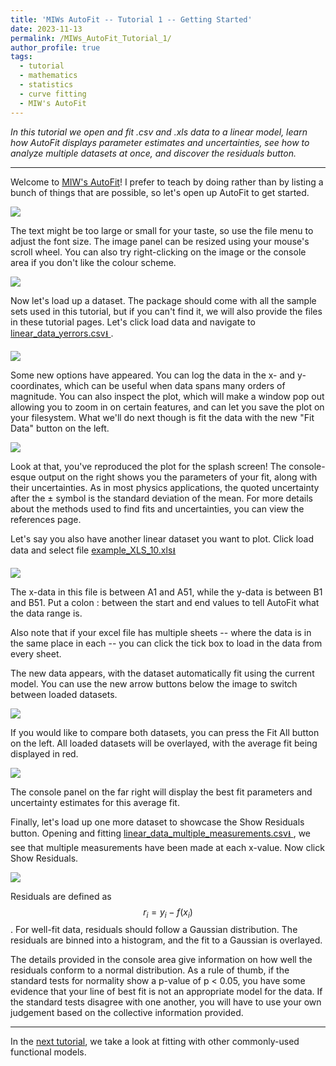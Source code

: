 ```yaml
---
title: 'MIWs AutoFit -- Tutorial 1 -- Getting Started'
date: 2023-11-13
permalink: /MIWs_AutoFit_Tutorial_1/
author_profile: true
tags:
  - tutorial
  - mathematics
  - statistics
  - curve fitting
  - MIW's AutoFit
---
```


_In this tutorial we open and fit .csv and .xls data to a linear model, learn how AutoFit displays parameter
 estimates and uncertainties, see how to analyze multiple datasets at once, and discover the residuals button._

___

Welcome to [MIW's AutoFit](https://github.com/MattInglisWhalen/MIW_AutoFit)! I prefer to teach by doing rather than 
by listing a bunch of things that are possible, so let's open up AutoFit to get started.

<img src="https://mattingliswhalen.github.io/images/MIWsAutoFitTutorial/welcome.jpg">

The text might be too large or small for your taste, so use the file menu to adjust the font size. 
The image panel can be resized using your mouse's scroll wheel. You can also try right-clicking on the 
image or the console area if you don't like the colour scheme.

<img src="https://mattingliswhalen.github.io/images/MIWsAutoFitTutorial/resolution.jpg">

Now let's load up a dataset. The package should come with all the sample sets used in this tutorial, but if you can't 
find it, we will also provide the files in these tutorial pages. Let's click load data and navigate to 
<a href="http://mattingliswhalen.github.io/data/MIWsAutoFitTutorial/linear_data_yerrors.csv">
linear_data_yerrors.csv⭳
</a>.

<img src="https://mattingliswhalen.github.io/images/MIWsAutoFitTutorial/new_opts.jpg">

Some new options have appeared. You can log the data in the x- and y- coordinates, which can be useful when data 
spans many orders of magnitude. You can also inspect the plot, which will make a window pop out allowing you to zoom 
in on certain features, and can let you save the plot on your filesystem. What we'll do next though is fit the data 
with the new "Fit Data" button on the left.

<img src="https://mattingliswhalen.github.io/images/MIWsAutoFitTutorial/linear_fit.jpg">

Look at that, you've reproduced the plot for the  splash screen! The console-esque output on the right shows you the 
parameters of your fit, along with their uncertainties. As in most physics applications, the quoted uncertainty 
after the ± symbol is the standard deviation of the mean. For more details about the methods used to find fits 
and uncertainties, you can view the references page.

Let's say you also have another linear dataset you want to plot. Click load data and select file 
<a href="http://mattingliswhalen.github.io/data/MIWsAutoFitTutorial/example_XLS_10.xls">
example_XLS_10.xls⭳
</a>

<img src="https://mattingliswhalen.github.io/images/MIWsAutoFitTutorial/excel_input.jpg">

The x-data in this file is between A1 and A51, while the y-data is between B1 and B51. Put a colon : between the 
start and end values to tell AutoFit what the data range is. 

Also note that if your excel file has multiple sheets -- where the data is in the same place in each -- you can 
click the tick box to load in the data from every sheet.

The new data appears, with the dataset automatically fit using the current model. You can use the new arrow 
buttons below the image to switch between loaded datasets.

<img src="https://mattingliswhalen.github.io/images/MIWsAutoFitTutorial/excel_linear.jpg">

If you would like to compare both datasets, you can press the Fit All button on the left. All loaded datasets 
will be overlayed, with the average fit being displayed in red. 

<img src="https://mattingliswhalen.github.io/images/MIWsAutoFitTutorial/fit_all.jpg">

The console panel on the far right will display the best fit parameters and uncertainty estimates 
for this average fit.

Finally, let's load up one more dataset to showcase the Show Residuals button. Opening and fitting 
<a href="http://mattingliswhalen.github.io/data/MIWsAutoFitTutorial/linear_data_multiple_measurements.csv">
linear_data_multiple_measurements.csv⭳
</a>, we see that multiple measurements have been made at each x-value. Now click Show Residuals.

<img src="https://mattingliswhalen.github.io/images/MIWsAutoFitTutorial/residuals.jpg">

Residuals are defined as $$r_i = y_i - f(x_i)$$. For well-fit data, residuals should follow a Gaussian 
distribution. The residuals are binned into a histogram, and the fit to a Gaussian is overlayed. 

The details provided in the console area give information on how well the residuals conform to a normal 
distribution. As a rule of thumb, if the standard tests for normality show a p-value of p < 0.05, you have 
some evidence that your line of best fit is not an appropriate model for the data. If the standard tests 
disagree with one another, you will have to use your own judgement based on the collective information provided.

---

In the [next tutorial](https://mattingliswhalen.github.io/MIWs_AutoFit_Tutorial_2/), we take a look at
fitting with other commonly-used functional models.
